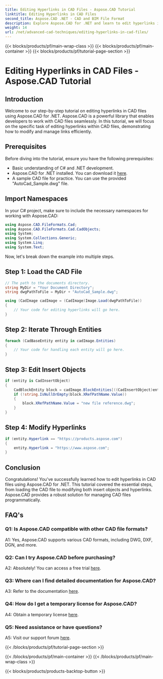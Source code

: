 ```yaml
---
title: Editing Hyperlinks in CAD Files - Aspose.CAD Tutorial
linktitle: Editing Hyperlinks in CAD Files
second_title: Aspose.CAD .NET - CAD and BIM File Format
description: Explore Aspose.CAD for .NET and learn to edit hyperlinks in CAD files effortlessly. Enhance your CAD file management skills with this comprehensive tutorial.
weight: 14
url: /net/advanced-cad-techniques/editing-hyperlinks-in-cad-files/
---
```


{{< blocks/products/pf/main-wrap-class >}}
{{< blocks/products/pf/main-container >}}
{{< blocks/products/pf/tutorial-page-section >}}

# Editing Hyperlinks in CAD Files - Aspose.CAD Tutorial

## Introduction

Welcome to our step-by-step tutorial on editing hyperlinks in CAD files using Aspose.CAD for .NET. Aspose.CAD is a powerful library that enables developers to work with CAD files seamlessly. In this tutorial, we will focus on the specific task of editing hyperlinks within CAD files, demonstrating how to modify and manage links efficiently.

## Prerequisites

Before diving into the tutorial, ensure you have the following prerequisites:

- Basic understanding of C# and .NET development.
- Aspose.CAD for .NET installed. You can download it [here](https://releases.aspose.com/cad/net/).
- A sample CAD file for practice. You can use the provided "AutoCad_Sample.dwg" file.

## Import Namespaces

In your C# project, make sure to include the necessary namespaces for working with Aspose.CAD:

```csharp
using Aspose.CAD.FileFormats.Cad;
using Aspose.CAD.FileFormats.Cad.CadObjects;
using System;
using System.Collections.Generic;
using System.Linq;
using System.Text;
```

Now, let's break down the example into multiple steps.

## Step 1: Load the CAD File

```csharp
// The path to the documents directory.
string MyDir = "Your Document Directory";
string dwgPathToFile = MyDir + "AutoCad_Sample.dwg";

using (CadImage cadImage = (CadImage)Image.Load(dwgPathToFile))
{
    // Your code for editing hyperlinks will go here.
}
```

## Step 2: Iterate Through Entities

```csharp
foreach (CadBaseEntity entity in cadImage.Entities)
{
    // Your code for handling each entity will go here.
}
```

## Step 3: Edit Insert Objects

```csharp
if (entity is CadInsertObject)
{
    CadBlockEntity block = cadImage.BlockEntities[((CadInsertObject)entity).Name];
    if (!string.IsNullOrEmpty(block.XRefPathName.Value))
    {
        block.XRefPathName.Value = "new file reference.dwg";
    }
}
```

## Step 4: Modify Hyperlinks

```csharp
if (entity.Hyperlink == "https://products.aspose.com")
{
    entity.Hyperlink = "https://www.aspose.com";
}
```

## Conclusion

Congratulations! You've successfully learned how to edit hyperlinks in CAD files using Aspose.CAD for .NET. This tutorial covered the essential steps, from loading the CAD file to modifying both insert objects and hyperlinks. Aspose.CAD provides a robust solution for managing CAD files programmatically.

## FAQ's

### Q1: Is Aspose.CAD compatible with other CAD file formats?

A1: Yes, Aspose.CAD supports various CAD formats, including DWG, DXF, DGN, and more.

### Q2: Can I try Aspose.CAD before purchasing?

A2: Absolutely! You can access a free trial [here](https://releases.aspose.com/).

### Q3: Where can I find detailed documentation for Aspose.CAD?

A3: Refer to the documentation [here](https://reference.aspose.com/cad/net/).

### Q4: How do I get a temporary license for Aspose.CAD?

A4: Obtain a temporary license [here](https://purchase.aspose.com/temporary-license/).

### Q5: Need assistance or have questions?

A5: Visit our support forum [here](https://forum.aspose.com/c/cad/19).

{{< /blocks/products/pf/tutorial-page-section >}}

{{< /blocks/products/pf/main-container >}}
{{< /blocks/products/pf/main-wrap-class >}}

{{< blocks/products/products-backtop-button >}}
